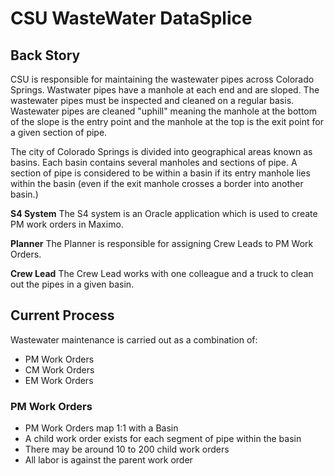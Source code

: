 # CSU WasteWater DataSplice

## Back Story

CSU is responsible for maintaining the wastewater pipes across Colorado Springs. Wastwater pipes have a manhole at each end and are sloped. The wastewater pipes must be inspected and cleaned on a regular basis. Wastewater pipes are cleaned "uphill" meaning the manhole at the bottom of the slope is the entry point and the manhole at the top is the exit point for a given section of pipe.

The city of Colorado Springs is divided into geographical areas known as basins. Each basin contains several manholes and sections of pipe. A section of pipe is considered to be within a basin if its entry manhole lies within the basin (even if the exit manhole crosses a border into another basin.)

__S4 System__
The S4 system is an Oracle application which is used to create PM work orders in Maximo.

__Planner__
The Planner is responsible for assigning Crew Leads to PM Work Orders.

__Crew Lead__
The Crew Lead works with one colleague and a truck to clean out the pipes in a given basin.

## Current Process

Wastewater maintenance is carried out as a combination of:

- PM Work Orders
- CM Work Orders
- EM Work Orders

### PM Work Orders

- PM Work Orders map 1:1 with a Basin
- A child work order exists for each segment of pipe within the basin
- There may be around 10 to 200 child work orders
- All labor is against the parent work order
